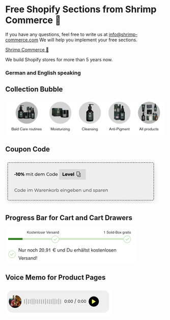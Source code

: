 # Free Shopify Sections from Shrimp Commerce 🦐

If you have any questions, feel free to write us at info@shrimp-commerce.com
We will help you implement your free sections.

[Shrimp Commerce 🦐](https://shrimp-commerce.com)

We build Shopify stores for more than 5 years now.

### German and English speaking

## Collection Bubble

![Collection Bubbles / Collection Stories for Shopify](https://github.com/shrimp-commerce/shopify-free-sections/blob/main/assets/collection-bubbles.png?raw=true)

## Coupon Code

![Coupon Code for Shopify](https://github.com/shrimp-commerce/shopify-free-sections/blob/main/assets/coupon-code.png?raw=true)

## Progress Bar for Cart and Cart Drawers

![Progress Cart Bar for Shopify](https://github.com/shrimp-commerce/shopify-free-sections/blob/main/assets/progress-bar.png?raw=true)

## Voice Memo for Product Pages

![Voice Memo for Shopify](https://github.com/shrimp-commerce/shopify-free-sections/blob/main/assets/voice-memo.png?raw=true)
